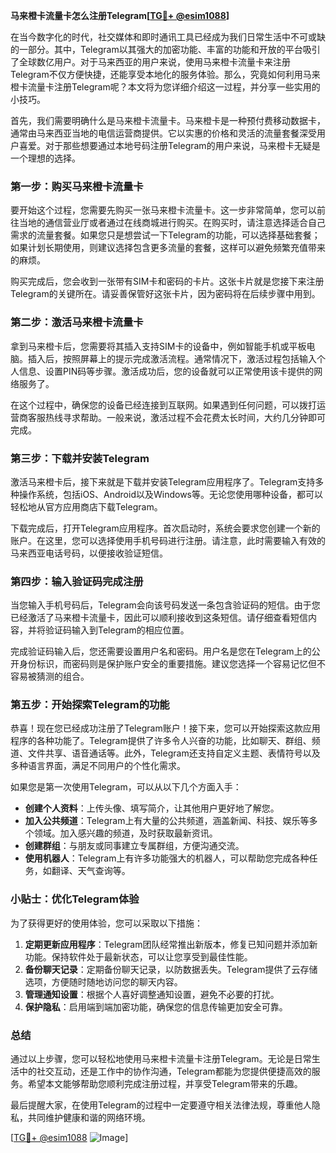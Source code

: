**马来橙卡流量卡怎么注册Telegram[[TG💪+ @esim1088](https://t.me/s/esim1088)]**

在当今数字化的时代，社交媒体和即时通讯工具已经成为我们日常生活中不可或缺的一部分。其中，Telegram以其强大的加密功能、丰富的功能和开放的平台吸引了全球数亿用户。对于马来西亚的用户来说，使用马来橙卡流量卡来注册Telegram不仅方便快捷，还能享受本地化的服务体验。那么，究竟如何利用马来橙卡流量卡注册Telegram呢？本文将为您详细介绍这一过程，并分享一些实用的小技巧。

首先，我们需要明确什么是马来橙卡流量卡。马来橙卡是一种预付费移动数据卡，通常由马来西亚当地的电信运营商提供。它以实惠的价格和灵活的流量套餐深受用户喜爱。对于那些想要通过本地号码注册Telegram的用户来说，马来橙卡无疑是一个理想的选择。

### **第一步：购买马来橙卡流量卡**

要开始这个过程，您需要先购买一张马来橙卡流量卡。这一步非常简单，您可以前往当地的通信营业厅或者通过在线商城进行购买。在购买时，请注意选择适合自己需求的流量套餐。如果您只是想尝试一下Telegram的功能，可以选择基础套餐；如果计划长期使用，则建议选择包含更多流量的套餐，这样可以避免频繁充值带来的麻烦。

购买完成后，您会收到一张带有SIM卡和密码的卡片。这张卡片就是您接下来注册Telegram的关键所在。请妥善保管好这张卡片，因为密码将在后续步骤中用到。

### **第二步：激活马来橙卡流量卡**

拿到马来橙卡后，您需要将其插入支持SIM卡的设备中，例如智能手机或平板电脑。插入后，按照屏幕上的提示完成激活流程。通常情况下，激活过程包括输入个人信息、设置PIN码等步骤。激活成功后，您的设备就可以正常使用该卡提供的网络服务了。

在这个过程中，确保您的设备已经连接到互联网。如果遇到任何问题，可以拨打运营商客服热线寻求帮助。一般来说，激活过程不会花费太长时间，大约几分钟即可完成。

### **第三步：下载并安装Telegram**

激活马来橙卡后，接下来就是下载并安装Telegram应用程序了。Telegram支持多种操作系统，包括iOS、Android以及Windows等。无论您使用哪种设备，都可以轻松地从官方应用商店下载Telegram。

下载完成后，打开Telegram应用程序。首次启动时，系统会要求您创建一个新的账户。在这里，您可以选择使用手机号码进行注册。请注意，此时需要输入有效的马来西亚电话号码，以便接收验证短信。

### **第四步：输入验证码完成注册**

当您输入手机号码后，Telegram会向该号码发送一条包含验证码的短信。由于您已经激活了马来橙卡流量卡，因此可以顺利接收到这条短信。请仔细查看短信内容，并将验证码输入到Telegram的相应位置。

完成验证码输入后，您还需要设置用户名和密码。用户名是您在Telegram上的公开身份标识，而密码则是保护账户安全的重要措施。建议您选择一个容易记忆但不容易被猜测的组合。

### **第五步：开始探索Telegram的功能**

恭喜！现在您已经成功注册了Telegram账户！接下来，您可以开始探索这款应用程序的各种功能了。Telegram提供了许多令人兴奋的功能，比如聊天、群组、频道、文件共享、语音通话等。此外，Telegram还支持自定义主题、表情符号以及多种语言界面，满足不同用户的个性化需求。

如果您是第一次使用Telegram，可以从以下几个方面入手：

- **创建个人资料**：上传头像、填写简介，让其他用户更好地了解您。
- **加入公共频道**：Telegram上有大量的公共频道，涵盖新闻、科技、娱乐等多个领域。加入感兴趣的频道，及时获取最新资讯。
- **创建群组**：与朋友或同事建立专属群组，方便沟通交流。
- **使用机器人**：Telegram上有许多功能强大的机器人，可以帮助您完成各种任务，如翻译、天气查询等。

### **小贴士：优化Telegram体验**

为了获得更好的使用体验，您可以采取以下措施：

1. **定期更新应用程序**：Telegram团队经常推出新版本，修复已知问题并添加新功能。保持软件处于最新状态，可以让您享受到最佳性能。
2. **备份聊天记录**：定期备份聊天记录，以防数据丢失。Telegram提供了云存储选项，方便随时随地访问您的聊天内容。
3. **管理通知设置**：根据个人喜好调整通知设置，避免不必要的打扰。
4. **保护隐私**：启用端到端加密功能，确保您的信息传输更加安全可靠。

### **总结**

通过以上步骤，您可以轻松地使用马来橙卡流量卡注册Telegram。无论是日常生活中的社交互动，还是工作中的协作沟通，Telegram都能为您提供便捷高效的服务。希望本文能够帮助您顺利完成注册过程，并享受Telegram带来的乐趣。

最后提醒大家，在使用Telegram的过程中一定要遵守相关法律法规，尊重他人隐私，共同维护健康和谐的网络环境。

[[TG💪+ @esim1088](https://t.me/s/esim1088) ![Image](https://i.postimg.cc/4NQfJmqS/Snipaste-2025-05-13-00-14-12.png)]